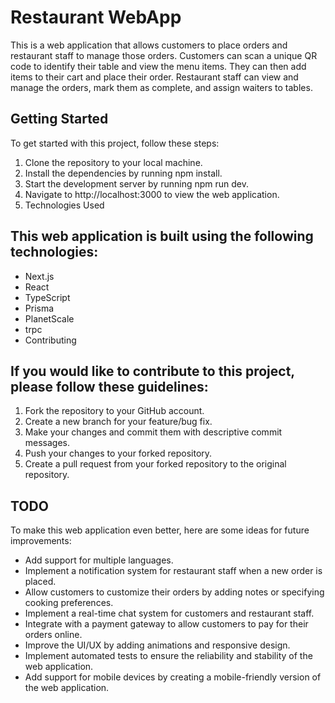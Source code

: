 # Restaurant WebApp
This is a web application that allows customers to place orders and restaurant staff to manage those orders. Customers can scan a unique QR code to identify their table and view the menu items. They can then add items to their cart and place their order. Restaurant staff can view and manage the orders, mark them as complete, and assign waiters to tables.

## Getting Started
To get started with this project, follow these steps:

1. Clone the repository to your local machine.
2. Install the dependencies by running npm install.
3. Start the development server by running npm run dev.
4. Navigate to http://localhost:3000 to view the web application.
5. Technologies Used

## This web application is built using the following technologies:

- Next.js
- React
- TypeScript
- Prisma
- PlanetScale
- trpc
- Contributing
## If you would like to contribute to this project, please follow these guidelines:

1. Fork the repository to your GitHub account.
2. Create a new branch for your feature/bug fix.
3. Make your changes and commit them with descriptive commit messages.
4. Push your changes to your forked repository.
5. Create a pull request from your forked repository to the original repository.

## TODO
To make this web application even better, here are some ideas for future improvements:

- Add support for multiple languages.
- Implement a notification system for restaurant staff when a new order is placed.
- Allow customers to customize their orders by adding notes or specifying cooking preferences.
- Implement a real-time chat system for customers and restaurant staff.
- Integrate with a payment gateway to allow customers to pay for their orders online.
- Improve the UI/UX by adding animations and responsive design.
- Implement automated tests to ensure the reliability and stability of the web application.
- Add support for mobile devices by creating a mobile-friendly version of the web application.


